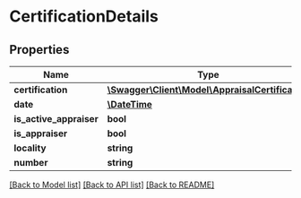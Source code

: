 # CertificationDetails

## Properties
Name | Type | Description | Notes
------------ | ------------- | ------------- | -------------
**certification** | [**\Swagger\Client\Model\AppraisalCertification**](AppraisalCertification.md) |  | 
**date** | [**\DateTime**](\DateTime.md) |  | [optional] 
**is_active_appraiser** | **bool** |  | 
**is_appraiser** | **bool** |  | 
**locality** | **string** |  | [optional] 
**number** | **string** |  | [optional] 

[[Back to Model list]](../README.md#documentation-for-models) [[Back to API list]](../README.md#documentation-for-api-endpoints) [[Back to README]](../README.md)


